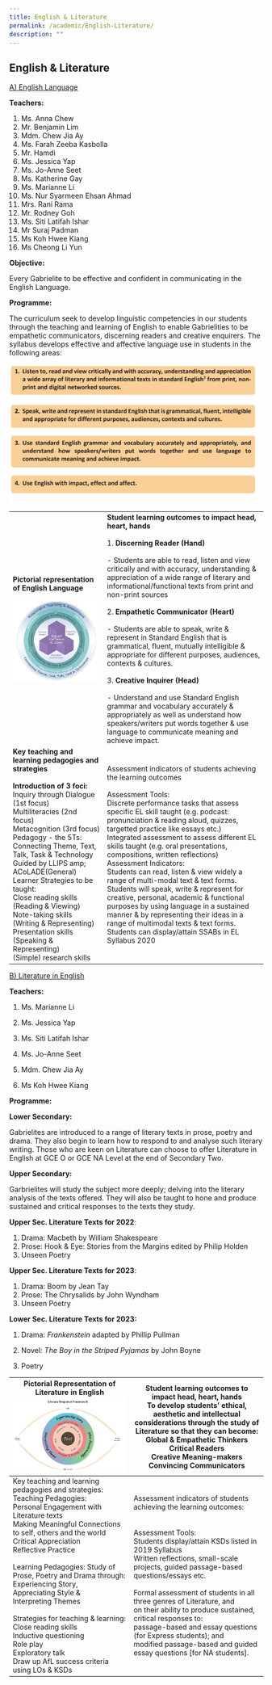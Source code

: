 ```yaml
---
title: English & Literature
permalink: /academic/English-Literature/
description: ""
---
```

## English & Literature 

<u>A) English Language</u>

  
**Teachers:**

1.  Ms. Anna Chew  
2.  Mr. Benjamin Lim
3.  Mdm. Chew Jia Ay
4.  Ms. Farah Zeeba Kasbolla     
5.  Mr. Hamdi
6.  Ms. Jessica Yap
7.  Ms. Jo-Anne Seet
8.  Ms. Katherine Gay
9.  Ms. Marianne Li
10.  Ms. Nur Syarmeen Ehsan Ahmad
11.  Mrs. Rani Rama  
12.  Mr. Rodney Goh
13.  Ms. Siti Latifah Ishar
14.  Mr Suraj Padman
15.  Ms Koh Hwee Kiang
16.  Ms Cheong Li Yun

**Objective:**

Every Gabrielite to be effective and confident in communicating in the English Language.  

**Programme:**

The curriculum seek to develop linguistic competencies in our students through the teaching and learning of English to enable Gabrielities to be empathetic communicators, discerning readers and creative enquirers. The syllabus develops effective and affective language use in students in the following areas:


![](/images/EL.png)

|                                                                                                                                                                                                                                                                                                                                                                                                                                                                                                                    |                                                                                                                                                                                                                                                                                                                                                                                                                                                                                                                                                                                                                                                                                                                                                                                               |
|--------------------------------------------------------------------------------------------------------------------------------------------------------------------------------------------------------------------------------------------------------------------------------------------------------------------------------------------------------------------------------------------------------------------------------------------------------------------------------------------------------------------|-----------------------------------------------------------------------------------------------------------------------------------------------------------------------------------------------------------------------------------------------------------------------------------------------------------------------------------------------------------------------------------------------------------------------------------------------------------------------------------------------------------------------------------------------------------------------------------------------------------------------------------------------------------------------------------------------------------------------------------------------------------------------------------------------|
| **Pictorial representation of English Language**<br><br>![](/images/English%20Language%20-%201.png)                                                                                                                                                                                                                                                                                                                                                                                                                                                              | **Student learning outcomes to impact head, heart, hands**<br><br>1\. **Discerning Reader (Hand)**<br><br>-	Students are able to read, listen and view critically and with accuracy, understanding & appreciation of a wide range of literary and informational/functional texts from print and non-print sources<br><br> 2\. **Empathetic Communicator (Heart)**<br><br>- Students are able to speak, write & represent in Standard English that is grammatical, fluent, mutually intelligible & appropriate for different purposes, audiences, contexts & cultures.<br><br>3\. **Creative Inquirer (Head)**<br><br>-	Understand and use Standard English grammar and vocabulary accurately & appropriately as well as understand how speakers/writers put words together & use language to communicate meaning and achieve impact. |
| **Key teaching and learning pedagogies and strategies<br><br>Introduction of 3 foci:**<br>Inquiry through Dialogue (1st focus)<br>Multiliteracies (2nd focus)<br>Metacognition (3rd focus)<br>Pedagogy - the 5Ts:<br>Connecting Theme, Text, Talk, Task & Technology<br>Guided by LLIPS amp; ACoLADE(General) Learner Strategies to be taught:<br>Close reading skills (Reading & Viewing)<br>Note-taking skills (Writing & Representing)<br>Presentation skills (Speaking & Representing)<br>(Simple) research skills | Assessment indicators of students achieving the learning outcomes<br><br>Assessment Tools:<br>Discrete performance tasks that assess specific EL skill taught (e.g. podcast: pronunciation & reading aloud, quizzes, targetted practice like essays etc.)<br>Integrated assessment to assess different EL skills taught (e.g. oral presentations, compositions, written reflections)<br>Assessment Indicators:<br>Students can read, listen & view widely a range of multi-modal text & text forms.<br>Students will speak, write & represent for creative, personal, academic & functional purposes by using language in a sustained manner & by representing their ideas in a range of multimodal texts & text forms.<br>Students can display/attain SSABs in EL Syllabus 2020              |


<u>B) Literature in English</u>

**Teachers:**

1.  Ms. Marianne Li  
    
2.  Ms. Jessica Yap  
    
3.  Ms. Siti Latifah Ishar
4.  Ms. Jo-Anne Seet
5.  Mdm. Chew Jia Ay
6.  Ms Koh Hwee Kiang

  

**Programme:**

  

**Lower Secondary:**

Gabrielites are introduced to a range of literary texts in prose, poetry and drama. They also begin to learn how to respond to and analyse such literary writing. Those who are keen on Literature can choose to offer Literature in English at GCE O or GCE NA Level at the end of Secondary Two.

  

**Upper Secondary:**

Garbrielites will study the subject more deeply; delving into the literary analysis of the texts offered. They will also be taught to hone and produce sustained and critical responses to the texts they study.

  

**Upper Sec. Literature Texts for 2022**:

1.  Drama: Macbeth by William Shakespeare
2.  Prose: Hook & Eye: Stories from the Margins edited by Philip Holden
3.  Unseen Poetry

  

**Upper Sec. Literature Texts for 2023**:

1.  Drama: Boom by Jean Tay
2.  Prose: The Chrysalids by John Wyndham
3.  Unseen Poetry

  

**Lower Sec. Literature Texts for 2023:**

1.  Drama: _Frankenstein_ adapted by Phillip Pullman  
    
2.  Novel: _The Boy in the Striped Pyjamas_ by John Boyne  
    
3.  Poetry



| Pictorial Representation of Literature in English<br> ![](/images/English%20Language%20-%202.png)                                                                                                                                                                                                                                                                                                                                                                                                                                                                                                                | Student learning outcomes to impact head, heart, hands<br>To develop students’ ethical, aesthetic and intellectual considerations through the study of Literature so that they can become:<br>Global & Empathetic Thinkers<br>Critical Readers<br>Creative Meaning-makers<br>Convincing Communicators                                                                                                                                                                                                                                  |
|------------------------------------------------------------------------------------------------------------------------------------------------------------------------------------------------------------------------------------------------------------------------------------------------------------------------------------------------------------------------------------------------------------------------------------------------------------------------------------------------------------------------------------------------------------------------|----------------------------------------------------------------------------------------------------------------------------------------------------------------------------------------------------------------------------------------------------------------------------------------------------------------------------------------------------------------------------------------------------------------------------------------------------------------------------------------------------------------------------------------|
| Key teaching and learning pedagogies and strategies:<br>Teaching Pedagogies:<br>Personal Engagement with Literature texts<br>Making Meaningful Connections to self, others and the world<br>Critical Appreciation<br>Reflective Practice<br><br>Learning Pedagogies: Study of Prose, Poetry and Drama through:<br>Experiencing Story,<br>Appreciating Style &<br>Interpreting Themes<br><br>Strategies for teaching & learning:<br>Close reading skills<br>Inductive questioning<br>Role play<br>Exploratory talk<br>Draw up AfL success criteria using LOs & KSDs<br> | Assessment indicators of students achieving the learning outcomes:<br><br><br>Assessment Tools:<br>Students display/attain KSDs listed in 2019 Syllabus<br>Written reflections, small-scale projects, guided passage-based questions/essays etc.<br><br>Formal assessment of students in all three genres of Literature, and<br>on their ability to produce sustained, critical responses to:<br>passage-based and essay questions (for Express students); and<br>modified passage-based and guided essay questions [for NA students]. |